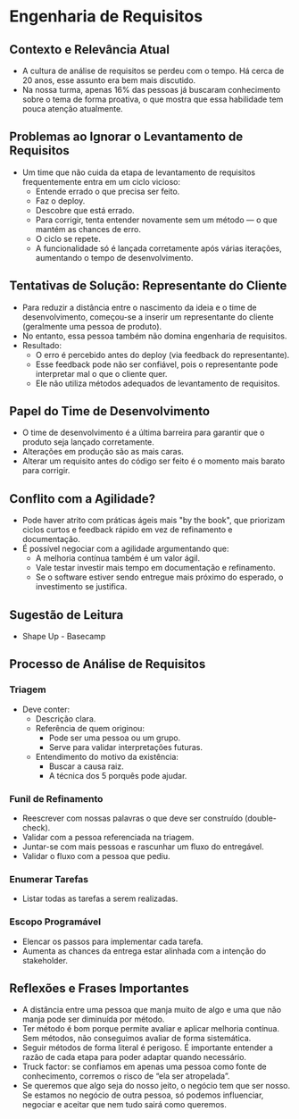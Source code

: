 # Engenharia de Requisitos

## Contexto e Relevância Atual

- A cultura de análise de requisitos se perdeu com o tempo. Há cerca de 20 anos, esse assunto era bem mais discutido.
- Na nossa turma, apenas 16% das pessoas já buscaram conhecimento sobre o tema de forma proativa, o que mostra que essa habilidade tem pouca atenção atualmente.

## Problemas ao Ignorar o Levantamento de Requisitos

- Um time que não cuida da etapa de levantamento de requisitos frequentemente entra em um ciclo vicioso:
  - Entende errado o que precisa ser feito.
  - Faz o deploy.
  - Descobre que está errado.
  - Para corrigir, tenta entender novamente sem um método — o que mantém as chances de erro.
  - O ciclo se repete.
  - A funcionalidade só é lançada corretamente após várias iterações, aumentando o tempo de desenvolvimento.

## Tentativas de Solução: Representante do Cliente

- Para reduzir a distância entre o nascimento da ideia e o time de desenvolvimento, começou-se a inserir um representante do cliente (geralmente uma pessoa de produto).
- No entanto, essa pessoa também não domina engenharia de requisitos.
- Resultado:
  - O erro é percebido antes do deploy (via feedback do representante).
  - Esse feedback pode não ser confiável, pois o representante pode interpretar mal o que o cliente quer.
  - Ele não utiliza métodos adequados de levantamento de requisitos.

## Papel do Time de Desenvolvimento

- O time de desenvolvimento é a última barreira para garantir que o produto seja lançado corretamente.
- Alterações em produção são as mais caras.
- Alterar um requisito antes do código ser feito é o momento mais barato para corrigir.

## Conflito com a Agilidade?

- Pode haver atrito com práticas ágeis mais "by the book", que priorizam ciclos curtos e feedback rápido em vez de refinamento e documentação.
- É possível negociar com a agilidade argumentando que:
  - A melhoria contínua também é um valor ágil.
  - Vale testar investir mais tempo em documentação e refinamento.
  - Se o software estiver sendo entregue mais próximo do esperado, o investimento se justifica.

## Sugestão de Leitura

- Shape Up - Basecamp

## Processo de Análise de Requisitos

### Triagem

- Deve conter:
  - Descrição clara.
  - Referência de quem originou:
    - Pode ser uma pessoa ou um grupo.
    - Serve para validar interpretações futuras.
  - Entendimento do motivo da existência:
    - Buscar a causa raiz.
    - A técnica dos 5 porquês pode ajudar.

### Funil de Refinamento

- Reescrever com nossas palavras o que deve ser construído (double-check).
- Validar com a pessoa referenciada na triagem.
- Juntar-se com mais pessoas e rascunhar um fluxo do entregável.
- Validar o fluxo com a pessoa que pediu.

### Enumerar Tarefas

- Listar todas as tarefas a serem realizadas.

### Escopo Programável

- Elencar os passos para implementar cada tarefa.
- Aumenta as chances da entrega estar alinhada com a intenção do stakeholder.

## Reflexões e Frases Importantes

- A distância entre uma pessoa que manja muito de algo e uma que não manja pode ser diminuída por método.
- Ter método é bom porque permite avaliar e aplicar melhoria contínua. Sem métodos, não conseguimos avaliar de forma sistemática.
- Seguir métodos de forma literal é perigoso. É importante entender a razão de cada etapa para poder adaptar quando necessário.
- Truck factor: se confiamos em apenas uma pessoa como fonte de conhecimento, corremos o risco de “ela ser atropelada”.
- Se queremos que algo seja do nosso jeito, o negócio tem que ser nosso. Se estamos no negócio de outra pessoa, só podemos influenciar, negociar e aceitar que nem tudo sairá como queremos.
